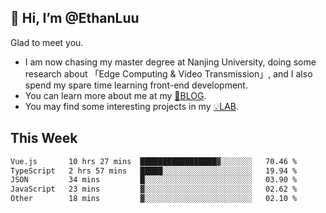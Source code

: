 ## 👋 Hi, I’m @EthanLuu

Glad to meet you.

- I am now chasing my master degree at Nanjing University, doing some research about 「Edge Computing & Video Transmission」, and I also spend my spare time learning front-end development.
- You can learn more about me at my [📝BLOG](https://blog.ethanloo.cn).
- You may find some interesting projects in my [💡LAB](https://lab.ethanloo.cn).

## This Week
<!--START_SECTION:waka-->

```txt
Vue.js       10 hrs 27 mins  █████████████████▓░░░░░░░   70.46 %
TypeScript   2 hrs 57 mins   █████░░░░░░░░░░░░░░░░░░░░   19.94 %
JSON         34 mins         █░░░░░░░░░░░░░░░░░░░░░░░░   03.90 %
JavaScript   23 mins         ▓░░░░░░░░░░░░░░░░░░░░░░░░   02.62 %
Other        18 mins         ▓░░░░░░░░░░░░░░░░░░░░░░░░   02.10 %
```

<!--END_SECTION:waka-->

